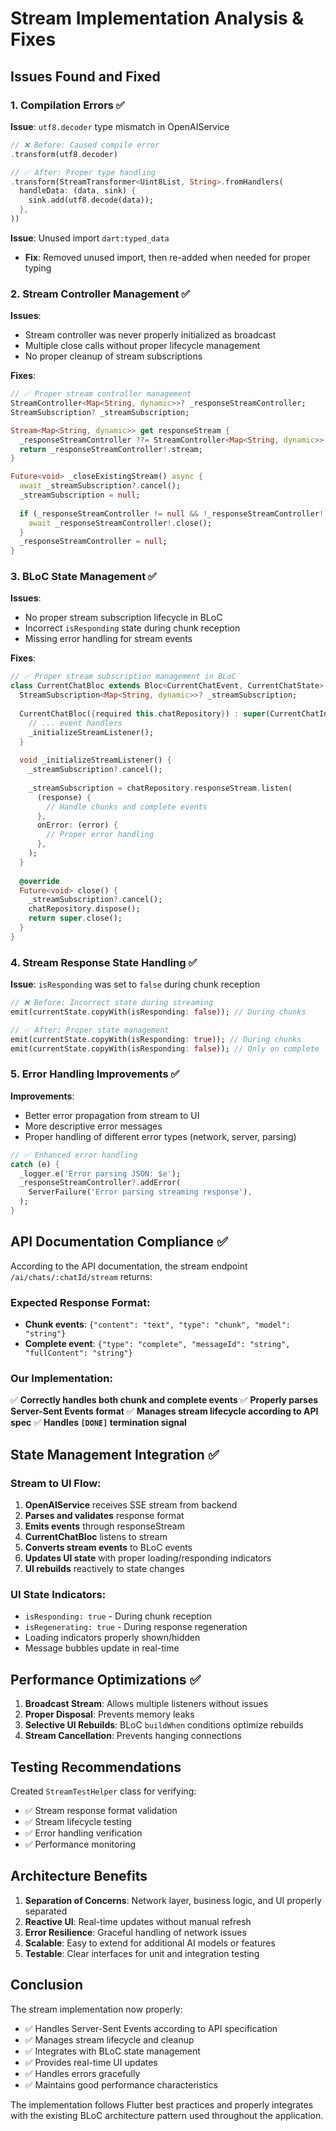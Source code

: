 # Stream Implementation Analysis & Fixes

## Issues Found and Fixed

### 1. Compilation Errors ✅
**Issue**: `utf8.decoder` type mismatch in OpenAIService
```dart
// ❌ Before: Caused compile error
.transform(utf8.decoder)

// ✅ After: Proper type handling
.transform(StreamTransformer<Uint8List, String>.fromHandlers(
  handleData: (data, sink) {
    sink.add(utf8.decode(data));
  },
))
```

**Issue**: Unused import `dart:typed_data`
- **Fix**: Removed unused import, then re-added when needed for proper typing

### 2. Stream Controller Management ✅
**Issues**:
- Stream controller was never properly initialized as broadcast
- Multiple close calls without proper lifecycle management
- No proper cleanup of stream subscriptions

**Fixes**:
```dart
// ✅ Proper stream controller management
StreamController<Map<String, dynamic>>? _responseStreamController;
StreamSubscription? _streamSubscription;

Stream<Map<String, dynamic>> get responseStream {
  _responseStreamController ??= StreamController<Map<String, dynamic>>.broadcast();
  return _responseStreamController!.stream;
}

Future<void> _closeExistingStream() async {
  await _streamSubscription?.cancel();
  _streamSubscription = null;
  
  if (_responseStreamController != null && !_responseStreamController!.isClosed) {
    await _responseStreamController!.close();
  }
  _responseStreamController = null;
}
```

### 3. BLoC State Management ✅
**Issues**:
- No proper stream subscription lifecycle in BLoC
- Incorrect `isResponding` state during chunk reception
- Missing error handling for stream events

**Fixes**:
```dart
// ✅ Proper stream subscription management in BLoC
class CurrentChatBloc extends Bloc<CurrentChatEvent, CurrentChatState> {
  StreamSubscription<Map<String, dynamic>>? _streamSubscription;
  
  CurrentChatBloc({required this.chatRepository}) : super(CurrentChatInitial()) {
    // ... event handlers
    _initializeStreamListener();
  }
  
  void _initializeStreamListener() {
    _streamSubscription?.cancel();
    
    _streamSubscription = chatRepository.responseStream.listen(
      (response) {
        // Handle chunks and complete events
      },
      onError: (error) {
        // Proper error handling
      },
    );
  }
  
  @override
  Future<void> close() {
    _streamSubscription?.cancel();
    chatRepository.dispose();
    return super.close();
  }
}
```

### 4. Stream Response State Handling ✅
**Issue**: `isResponding` was set to `false` during chunk reception
```dart
// ❌ Before: Incorrect state during streaming
emit(currentState.copyWith(isResponding: false)); // During chunks

// ✅ After: Proper state management
emit(currentState.copyWith(isResponding: true)); // During chunks
emit(currentState.copyWith(isResponding: false)); // Only on complete
```

### 5. Error Handling Improvements ✅
**Improvements**:
- Better error propagation from stream to UI
- More descriptive error messages
- Proper handling of different error types (network, server, parsing)

```dart
// ✅ Enhanced error handling
catch (e) {
  _logger.e('Error parsing JSON: $e');
  _responseStreamController?.addError(
    ServerFailure('Error parsing streaming response'),
  );
}
```

## API Documentation Compliance ✅

According to the API documentation, the stream endpoint `/ai/chats/:chatId/stream` returns:

### Expected Response Format:
- **Chunk events**: `{"content": "text", "type": "chunk", "model": "string"}`
- **Complete event**: `{"type": "complete", "messageId": "string", "fullContent": "string"}`

### Our Implementation:
✅ **Correctly handles both chunk and complete events**
✅ **Properly parses Server-Sent Events format**
✅ **Manages stream lifecycle according to API spec**
✅ **Handles `[DONE]` termination signal**

## State Management Integration ✅

### Stream to UI Flow:
1. **OpenAIService** receives SSE stream from backend
2. **Parses and validates** response format
3. **Emits events** through responseStream
4. **CurrentChatBloc** listens to stream
5. **Converts stream events** to BLoC events
6. **Updates UI state** with proper loading/responding indicators
7. **UI rebuilds** reactively to state changes

### UI State Indicators:
- `isResponding: true` - During chunk reception
- `isRegenerating: true` - During response regeneration
- Loading indicators properly shown/hidden
- Message bubbles update in real-time

## Performance Optimizations ✅

1. **Broadcast Stream**: Allows multiple listeners without issues
2. **Proper Disposal**: Prevents memory leaks
3. **Selective UI Rebuilds**: BLoC `buildWhen` conditions optimize rebuilds
4. **Stream Cancellation**: Prevents hanging connections

## Testing Recommendations

Created `StreamTestHelper` class for verifying:
- ✅ Stream response format validation
- ✅ Stream lifecycle testing
- ✅ Error handling verification
- ✅ Performance monitoring

## Architecture Benefits

1. **Separation of Concerns**: Network layer, business logic, and UI properly separated
2. **Reactive UI**: Real-time updates without manual refresh
3. **Error Resilience**: Graceful handling of network issues
4. **Scalable**: Easy to extend for additional AI models or features
5. **Testable**: Clear interfaces for unit and integration testing

## Conclusion

The stream implementation now properly:
- ✅ Handles Server-Sent Events according to API specification
- ✅ Manages stream lifecycle and cleanup
- ✅ Integrates with BLoC state management
- ✅ Provides real-time UI updates
- ✅ Handles errors gracefully
- ✅ Maintains good performance characteristics

The implementation follows Flutter best practices and properly integrates with the existing BLoC architecture pattern used throughout the application.
